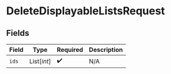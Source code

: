 # DeleteDisplayableListsRequest


## Fields

| Field              | Type               | Required           | Description        |
| ------------------ | ------------------ | ------------------ | ------------------ |
| `ids`              | List[*int*]        | :heavy_check_mark: | N/A                |
